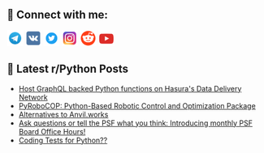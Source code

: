 ## 🔎 Connect with me:
[<img src="https://github.com/bullbesh/bullbesh/blob/main/images/Telegram.png" width="32" height="32" />](https://t.me/bullbesh)
[<img src="https://github.com/bullbesh/bullbesh/blob/main/images/VK.png" width="32" height="32" />](https://vk.com/bullbesh)
[<img src="https://github.com/bullbesh/bullbesh/blob/main/images/Twitter.png" width="32" height="32" />](https://twitter.com/bullbesh1)
[<img src="https://github.com/bullbesh/bullbesh/blob/main/images/Instagram.png" width="32" height="32" />](https://www.instagram.com/bullbesh)
[<img src="https://github.com/bullbesh/bullbesh/blob/main/images/Reddit.png" width="32" height="32" />](https://www.reddit.com/user/bullbesh)
[<img src="https://github.com/bullbesh/bullbesh/blob/main/images/YouTube.png" width="32" height="32" />](https://www.youtube.com/channel/UCtfjRs6uzgq5mfm8S06WTcg)

## 📕 Latest r/Python Posts
<!-- BLOG-POST-LIST:START -->
- [Host GraphQL backed Python functions on Hasura&#39;s Data Delivery Network](https://www.reddit.com/r/Python/comments/1f3doz9/host_graphql_backed_python_functions_on_hasuras/)
- [PyRoboCOP: Python-Based Robotic Control and Optimization Package](https://www.reddit.com/r/Python/comments/1f3cv8i/pyrobocop_pythonbased_robotic_control_and/)
- [Alternatives to Anvil.works](https://www.reddit.com/r/Python/comments/1f3cs18/alternatives_to_anvilworks/)
- [Ask questions or tell the PSF what you think: Introducing monthly PSF Board Office Hours!](https://www.reddit.com/r/Python/comments/1f3bze6/ask_questions_or_tell_the_psf_what_you_think/)
- [Coding Tests for Python??](https://www.reddit.com/r/Python/comments/1f3adx6/coding_tests_for_python/)
<!-- BLOG-POST-LIST:END -->
